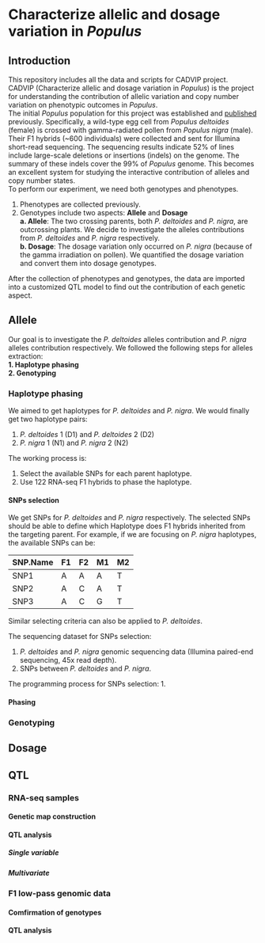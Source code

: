 # Characterize allelic and dosage variation in _Populus_ #

## Introduction ##
This repository includes all the data and scripts for CADVIP project.  
CADVIP (Characterize allelic and dosage variation in _Populus_) is the project for understanding the contribution of allelic variation and copy number variation on phenotypic outcomes in _Populus_.  
The initial _Populus_ population for this project was established and [published](https://pubmed.ncbi.nlm.nih.gov/26320226/) previously. Specifically, a wild-type egg cell from _Populus deltoides_ (female) is crossed with gamma-radiated pollen from _Populus nigra_ (male). Their F1 hybrids (~600 individuals) were collected and sent for Illumina short-read sequencing. The sequencing results indicate 52% of lines include large-scale deletions or insertions (indels) on the genome. The summary of these indels cover the 99% of _Populus_ genome. This becomes an excellent system for studying the interactive contribution of alleles and copy number states.  
To perform our experiment, we need both genotypes and phenotypes.  
1. Phenotypes are collected previously.  
2. Genotypes include two aspects: **Allele** and **Dosage**  
  **a. Allele**: The two crossing parents, both _P. deltoides_ and _P. nigra_, are outcrossing plants. We decide to investigate the alleles contributions from _P. deltoides_ and _P. nigra_ respectively.  
  **b. Dosage**: The dosage variation only occurred on _P. nigra_ (because of the gamma irradiation on pollen). We quantified the dosage variation and convert them into dosage genotypes.  

After the collection of phenotypes and genotypes, the data are imported into a customized QTL model to find out the contribution of each genetic aspect.  

## Allele ##
Our goal is to investigate the _P. deltoides_ alleles contribution and _P. nigra_ alleles contribution respectively. We followed the following steps for alleles extraction:  
**1. Haplotype phasing**  
**2. Genotyping**  

### Haplotype phasing ###
We aimed to get haplotypes for _P. deltoides_ and _P. nigra_. We would finally get two haplotype pairs:  
1. _P. deltoides_ 1 (D1) and _P. deltoides_ 2 (D2)  
2. _P. nigra_ 1 (N1) and _P. nigra_ 2 (N2)  

The working process is:  
1. Select the available SNPs for each parent haplotype.  
2. Use 122 RNA-seq F1 hybrids to phase the haplotype.  


#### SNPs selection ####
We get SNPs for _P. deltoides_ and _P. nigra_ respectively. The selected SNPs should be able to define which Haplotype does F1 hybrids inherited from the targeting parent. For example, if we are focusing on _P. nigra_ haplotypes, the available SNPs can be:  

|SNP.Name|F1    |F2      |M1    |M2     |
|:-------|:-----|:-------|:-----|:------|
|SNP1    |A     |A       |A     |T      |
|SNP2    |A     |C       |A     |T      |
|SNP3    |A     |C       |G     |T      |

Similar selecting criteria can also be applied to _P. deltoides_.

The sequencing dataset for SNPs selection:
1. _P. deltoides_ and _P. nigra_ genomic sequencing data (Illumina paired-end sequencing, 45x read depth).
2. SNPs between _P. deltoides_ and _P. nigra_.

The programming process for SNPs selection:
1.


#### Phasing ####


### Genotyping ###


## Dosage ##


## QTL ##

### RNA-seq samples ###

#### Genetic map construction ####

#### QTL analysis ####

##### Single variable #####

##### Multivariate #####

### F1 low-pass genomic data ###

#### Comfirmation of genotypes ####

#### QTL analysis ####
